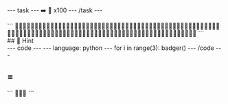 --- task ---
➡️ 🦡 x100
--- /task ---

<div class="c-project-output">
```
🦡🦡🦡🦡🦡🦡🦡🦡🦡🦡🦡🦡🦡🦡🦡🦡🦡🦡🦡🦡🦡🦡🦡🦡🦡🦡🦡🦡🦡🦡🦡🦡🦡🦡🦡🦡🦡🦡🦡🦡🦡🦡🦡🦡🦡🦡🦡🦡🦡🦡🦡🦡🦡🦡🦡🦡🦡🦡🦡🦡🦡🦡🦡🦡🦡🦡🦡🦡🦡🦡🦡🦡🦡🦡🦡🦡🦡🦡🦡🦡🦡🦡🦡🦡🦡🦡🦡🦡🦡🦡🦡🦡🦡🦡🦡🦡🦡🦡🦡🦡
```
</div>

<div class="c-project-callout c-project-callout--tip">
## 👀 Hint 

<div class="c-project-code">
--- code ---
---
language: python
---
for i in range(3):
    badger()
--- /code ---
</div>

## = 

<div class="c-project-output">
```
🦡🦡🦡
```
</div>
</div>



